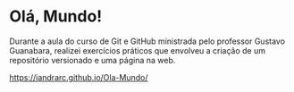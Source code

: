 # Olá, Mundo!
 Durante a aula do curso de Git e GitHub ministrada pelo professor Gustavo Guanabara, realizei exercícios práticos que envolveu a criação de um repositório versionado e uma página na web.

 https://iandrarc.github.io/Ola-Mundo/
